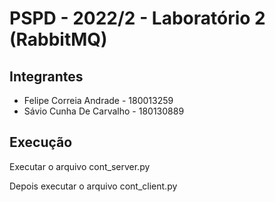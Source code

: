 # PSPD - 2022/2 - Laboratório 2 (RabbitMQ)

## Integrantes
 - Felipe Correia Andrade  - 180013259
 - Sávio Cunha De Carvalho - 180130889

## Execução

Executar o arquivo cont_server.py

Depois executar o arquivo cont_client.py

